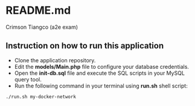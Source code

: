 # README.md

Crimson Tiangco (a2e exam)

## Instruction on how to run this application

- Clone the application repository.
- Edit the **models/Main.php** file to configure your database credentials.
- Open the **init-db.sql** file and execute the SQL scripts in your MySQL query tool.
- Run the following command in your terminal using **run.sh** shell script:

```
./run.sh my-docker-network
```
